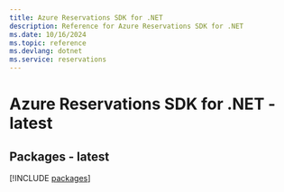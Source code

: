 ```yaml
---
title: Azure Reservations SDK for .NET
description: Reference for Azure Reservations SDK for .NET
ms.date: 10/16/2024
ms.topic: reference
ms.devlang: dotnet
ms.service: reservations
---
```

# Azure Reservations SDK for .NET - latest
## Packages - latest
[!INCLUDE [packages](reservations-index.md)]